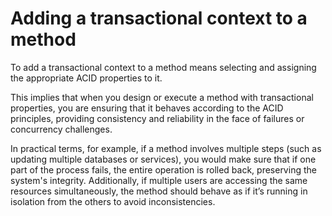 # Adding a transactional context to a method
To add a transactional context to a method means selecting and assigning
the appropriate ACID properties to it.

This implies that when you design or execute a method with transactional
properties, you are ensuring that it behaves according to the ACID principles,
providing consistency and reliability in the face of failures or concurrency challenges.

In practical terms, for example, if a method involves multiple steps
(such as updating multiple databases or services), you would make sure that
if one part of the process fails, the entire operation is rolled back, preserving
the system's integrity. Additionally, if multiple users are accessing the same
resources simultaneously, the method should behave as if it’s running in isolation
from the others to avoid inconsistencies.


